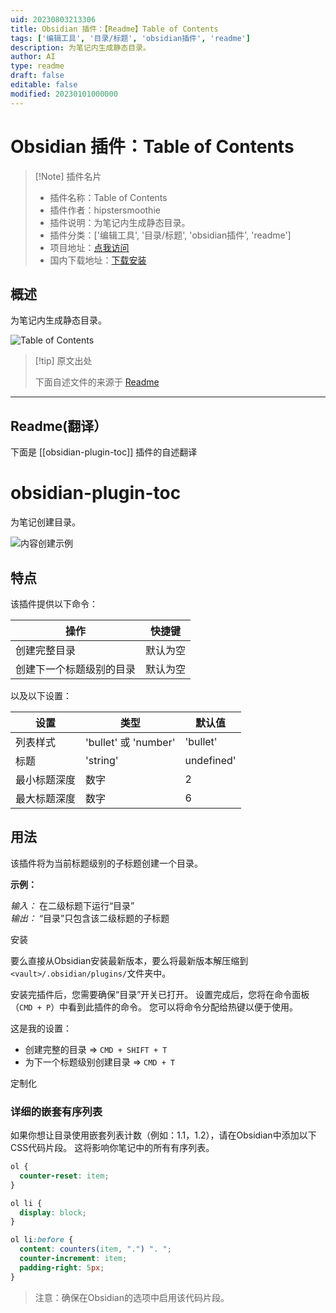 ```yaml
---
uid: 20230803213306
title: Obsidian 插件：【Readme】Table of Contents
tags: ['编辑工具', '目录/标题', 'obsidian插件', 'readme']
description: 为笔记内生成静态目录。
author: AI
type: readme
draft: false
editable: false
modified: 20230101000000
---
```


# Obsidian 插件：Table of Contents

> [!Note] 插件名片
> - 插件名称：Table of Contents
> - 插件作者：hipstersmoothie
> - 插件说明：为笔记内生成静态目录。
> - 插件分类：['编辑工具', '目录/标题', 'obsidian插件', 'readme']
> - 项目地址：[点我访问](https://github.com/hipstersmoothie/obsidian-plugin-toc)
> - 国内下载地址：[下载安装](https://pkmer.cn/products/plugin/pluginMarket/?obsidian-plugin-toc)

## 概述

为笔记内生成静态目录。

![Table of Contents](https://cdn.pkmer.cn/covers/obsidian-plugin-toc.png!pkmer)

> [!tip] 原文出处
> 
>下面自述文件的来源于 [Readme](https://ghproxy.net/https://raw.githubusercontent.com/hipstersmoothie/obsidian-plugin-toc/main/README.md)
> 

---

## Readme(翻译）

下面是 [[obsidian-plugin-toc]] 插件的自述翻译



# obsidian-plugin-toc

为笔记创建目录。

![内容创建示例](example.gif)

## 特点

该插件提供以下命令：

| 操作                                          | 快捷键           |
| ----------------------------------------------- | ---------------- |
| 创建完整目录                   | 默认为空 |
| 创建下一个标题级别的目录 | 默认为空 |

以及以下设置：

| 设置              | 类型                 | 默认值    |
| -------------------- | -------------------- | ---------- |
| 列表样式           | 'bullet' 或 'number' | 'bullet'   |
| 标题                | 'string'             | undefined' |
| 最小标题深度 | 数字               | 2          |
| 最大标题深度 | 数字               | 6          |

## 用法

该插件将为当前标题级别的子标题创建一个目录。

**示例：**

_输入：_ 在二级标题下运行“目录”  
_输出：_ “目录”只包含该二级标题的子标题

安装

要么直接从Obsidian安装最新版本，要么将最新版本解压缩到`<vault>/.obsidian/plugins/`文件夹中。

安装完插件后，您需要确保“目录”开关已打开。
设置完成后，您将在命令面板（`CMD + P`）中看到此插件的命令。
您可以将命令分配给热键以便于使用。

这是我的设置：

- 创建完整的目录 => `CMD + SHIFT + T`
- 为下一个标题级别创建目录 => `CMD + T`

定制化

### 详细的嵌套有序列表

如果你想让目录使用嵌套列表计数（例如：1.1，1.2），请在Obsidian中添加以下CSS代码片段。
这将影响你笔记中的所有有序列表。

```css
ol {
  counter-reset: item;
}

ol li {
  display: block;
}

ol li:before {
  content: counters(item, ".") ". ";
  counter-increment: item;
  padding-right: 5px;
}
```

> 注意：确保在Obsidian的选项中启用该代码片段。



